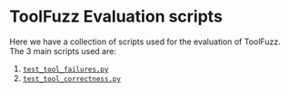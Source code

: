 # ToolFuzz Evaluation scripts

Here we have a collection of scripts used for the evaluation of ToolFuzz.
The 3 main scripts used are:

1. [`test_tool_failures.py`](./test_tool_failures.py)
2. [`test_tool_correctness.py`](./test_tool_correctness.py)
